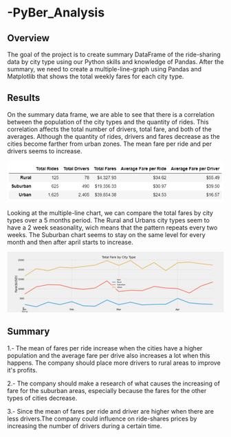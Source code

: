 # -PyBer_Analysis

## Overview

The goal of the project is to create summary DataFrame of the ride-sharing data by city type using our Python skills and knowledge of Pandas. After the summary, we need to create a multiple-line-graph using Pandas and Matplotlib that shows the total weekly fares for each city type.

## Results

On the summary data frame, we are able to see that there is a correlation between the population of the city types and the quantity of rides. This correlation affects the total number of drivers, total fare, and both of the averages. Although the quantity of rides, drivers and fares decrease as the cities become farther from urban zones. The mean fare per ride and per drivers seems to increase.

![Summary](Analysis/Summary.PNG)

Looking at the multiple-line chart, we can compare the total fares by city types over a 5 months period. The Rural and Urbans city types seem to have a 2 week seasonality, wich means that the pattern repeats every two weeks. The Suburban chart seems to stay on the same level for every month and then after april starts to increase.

![Line Chart](Analysis/Fig8.png)

## Summary

1.- The mean of fares per ride increase when the cities have a higher population and the average fare per drive also increases a lot when this happens. The company should place more drivers to rural areas to improve it's profits.

2.- The company should make a research of what causes the increasing of fare for the suburban areas, especially because the fares for the other types of cities decrease.

3.- Since the mean of fares per ride and driver are higher when there are less drivers.The company could influence on ride-shares prices by increasing the number of drivers during a certain time.




